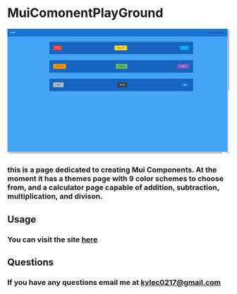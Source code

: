 # MuiComonentPlayGround
![View Of WebPage](./componentPlaygroundHomePic0.0.1.png)

### this is a page dedicated to creating Mui Components. At the moment it has a themes page with 9 color schemes to choose from, and a calculator page capable of addition, subtraction, multiplication, and divison.


## Usage 
### You can visit the site [here](https://krestle80.github.io/MuiComponentPlayground/)

## Questions
### If you have any questions email me at kylec0217@gmail.com
